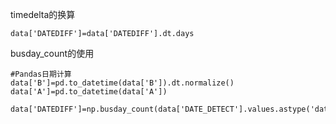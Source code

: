 timedelta的换算

    data['DATEDIFF']=data['DATEDIFF'].dt.days

busday_count的使用

    #Pandas日期计算
    data['B']=pd.to_datetime(data['B']).dt.normalize()
    data['A']=pd.to_datetime(data['A'])
      data['DATEDIFF']=np.busday_count(data['DATE_DETECT'].values.astype('datetime64[D]'),data['DTIME_IV_LAST_MODIFIED'].values.astype('datetime64[D]'))
